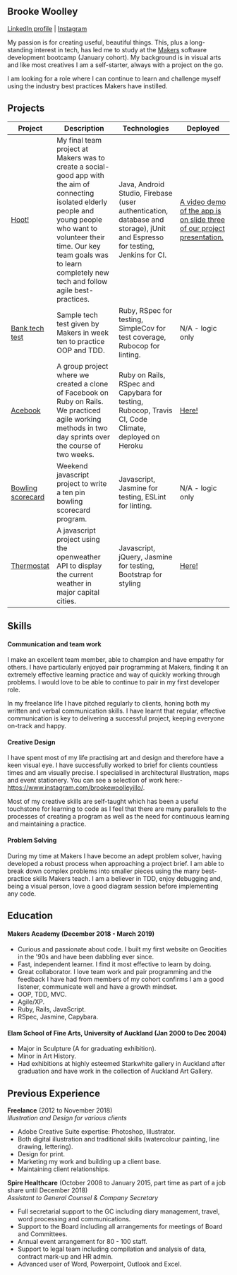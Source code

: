 ## Brooke Woolley

[LinkedIn profile](https://www.linkedin.com/in/brooke-woolley-5971b455/)  |   [Instagram](https://www.instagram.com/wolfwhistle/)

My passion is for creating useful, beautiful things.  This, plus a long-standing interest in tech, has led me to study at the [Makers](https://makers.tech/) software development bootcamp (January cohort). My background is in visual arts and like most creatives I am a self-starter, always with a project on the go.

I am looking for a role where I can continue to learn and challenge myself using the industry best practices Makers have instilled.

## Projects

| Project         | Description               | Technologies  | Deployed |
| --------------- |---------------------------|---------------|----------|
| [Hoot!](https://github.com/wise-social2/Hoot-App) | My final team project at Makers was to create a social-good app with the aim of connecting isolated elderly people and young people who want to volunteer their time.  Our key team goals was to learn completely new tech and follow agile best-practices.  | Java, Android Studio, Firebase (user authentication, database and storage), jUnit and Espresso for testing, Jenkins for CI. | [A video demo of the app is on slide three of our project presentation.](https://docs.google.com/presentation/d/1pBeTqIbbT3RfQt9Tmx7fHVA1MdCLl8py0lkka1uQwZc/edit#slide=id.g55be737238_0_43)  |
| [Bank tech test](https://github.com/brookewoolley/bank-tech-test)  | Sample tech test given by Makers in week ten to practice OOP and TDD. | Ruby, RSpec for testing, SimpleCov for test coverage, Rubocop for linting. | N/A - logic only  |
| [Acebook](https://github.com/brookewoolley/acebook-rails-template) | A group project where we created a clone of Facebook on Ruby on Rails. We practiced agile working methods in two day sprints over the course of two weeks. | Ruby on Rails, RSpec and Capybara for testing, Rubocop, Travis CI, Code Climate, deployed on Heroku | [Here!](https://acebook-template.herokuapp.com/)
| [Bowling scorecard](https://github.com/brookewoolley/bowling-challenge)| Weekend javascript project to write a ten pin bowling scorecard program. | Javascript, Jasmine for testing, ESLint for linting.| N/A - logic only |
| [Thermostat](https://github.com/brookewoolley/Thermostat) | A javascript project using the openweather API to display the current weather in major capital cities. | Javascript, jQuery, Jasmine for testing, Bootstrap for styling | [Here!](http://bwthermostat.surge.sh/) |


## Skills

#### Communication and team work

I make an excellent team member, able to champion and have empathy for others.  I have particularly enjoyed pair programming at Makers, finding it an extremely effective learning practice and way of quickly working through problems.  I would love to be able to continue to pair in my first developer role.

In my freelance life I have pitched regularly to clients, honing both my written and verbal communication skills. I have learnt that regular, effective communication is key to delivering a successful project, keeping everyone on-track and happy.  

#### Creative Design

I have spent most of my life practising art and design and therefore have a keen visual eye.  I have successfully worked to brief for clients countless times and am visually precise.  I specialised in architectural illustration, maps and event stationery.  You can see a selection of work here:- https://www.instagram.com/brookewoolleyillo/.   

Most of my creative skills are self-taught which has been a useful touchstone for learning to code as I feel that there are many parallels to the processes of creating a program as well as the need for continuous learning and maintaining a practice.

#### Problem Solving

During my time at Makers I have become an adept problem solver, having developed a robust process when approaching a project brief.  I am able to break down complex problems into smaller pieces using the many best-practice skills Makers teach.  I am a believer in TDD, enjoy debugging and, being a visual person, love a good diagram session before implementing any code.

## Education

#### Makers Academy (December 2018 - March 2019)

- Curious and passionate about code.  I built my first website on Geocities in the '90s and have been dabbling ever since.
- Fast, independent learner.  I find it most effective to learn by doing.
- Great collaborator. I love team work and pair programming and the feedback I have had from members of my cohort confirms I am a good listener, communicate well and have a growth mindset.
- OOP, TDD, MVC.
- Agile/XP.
- Ruby, Rails, JavaScript.
- RSpec, Jasmine, Capybara.

#### Elam School of Fine Arts, University of Auckland (Jan 2000 to Dec 2004)

- Major in Sculpture (A for graduating exhibition).
- Minor in Art History.
- Had exhibitions at highly esteemed Starkwhite gallery in Auckland after graduation and have work in the collection of Auckland Art Gallery.

## Previous Experience

**Freelance** (2012 to November 2018)    
*Illustration and Design for various clients*

- Adobe Creative Suite expertise: Photoshop, Illustrator.
- Both digital illustration and traditional skills (watercolour painting, line drawing, lettering).
- Design for print.
- Marketing my work and building up a client base.
- Maintaining client relationships.

**Spire Healthcare** (October 2008 to January 2015, part time as part of a job share until December 2018)   
*Assistant to General Counsel & Company Secretary*

- Full secretarial support to the GC including diary management, travel, word processing and communications.
- Support to the Board including all arrangements for meetings of Board and Committees.
- Annual event arrangement for 80 - 100 staff.
- Support to legal team including compilation and analysis of data, contract mark-up and HR admin.
- Advanced user of Word, Powerpoint, Outlook and Excel.
